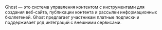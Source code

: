 Ghost — это система управления контентом с инструментами для создания веб-сайта, публикации контента и рассылки информационных бюллетеней. Ghost предлагает участникам платные подписки и поддерживает ряд интеграций с внешними сервисами.
